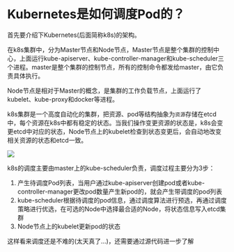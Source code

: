 # Kubernetes是如何调度Pod的？
首先要介绍下Kubernetes(后面简称k8s)的架构。

在k8s集群中，分为Master节点和Node节点，Master节点是整个集群的控制中心，上面运行kube-apiserver、kube-controller-manager和kube-scheduler三个进程。master是整个集群的控制节点，所有的控制命令都发给master，由它负责具体执行。

Node节点是相对于Master的概念，是集群的工作负载节点，上面运行了kubelet、kube-proxy和docker等进程。

k8s集群是一个高度自动化的集群，把资源、pod等结构抽象为`资源`存储在etcd中，每个资源在k8s中都有稳定的状态。当我们操作变更资源的状态是，k8s会变更etcd中对应的状态，Node节点上的kubelet检查到状态变更后，会自动地改变相关资源的状态和etcd一致。

![](res/kube-schedule.jpg)

k8s的调度主要由master上的kube-scheduler负责，调度过程主要分为3步：
1. 产生待调度Pod列表，当用户通过kube-apiserver创建pod或者kube-controller-manager更改pod数量产生新pod的，就会产生带调度的pod列表
2. kube-scheduler根据待调度的pod信息，通过调度算法进行预选，再通过调度策略进行优选，在可选的Node中选择最合适的Node，将状态信息写入etcd集群
3. Node节点上的kubelet更新pod的状态

这样看来调度还是不难的(太天真了...)，还需要通过源代码进一步了解